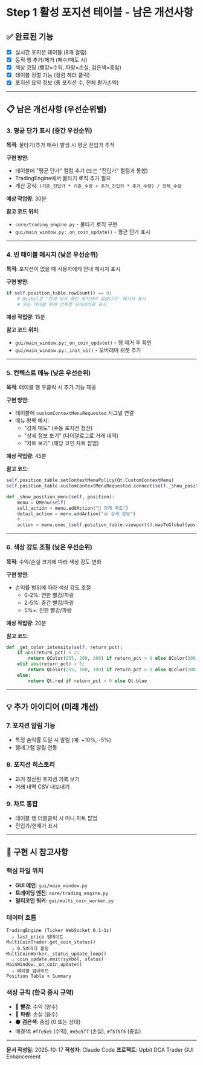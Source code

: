 # Step 1 활성 포지션 테이블 - 남은 개선사항

## ✅ 완료된 기능
- [x] 실시간 포지션 테이블 (8개 컬럼)
- [x] 동적 행 추가/제거 (매수/매도 시)
- [x] 색상 코딩 (빨강=수익, 파랑=손실, 검은색=중립)
- [x] 테이블 정렬 기능 (컬럼 헤더 클릭)
- [x] 포지션 요약 정보 (총 포지션 수, 전체 평가손익)

---

## 📋 남은 개선사항 (우선순위별)

### 3. 평균 단가 표시 (중간 우선순위)
**목적**: 물타기(추가 매수) 발생 시 평균 진입가 추적

**구현 방안**:
- 테이블에 "평균 단가" 컬럼 추가 (또는 "진입가" 컬럼과 통합)
- TradingEngine에서 물타기 로직 추가 필요
- 계산 공식: `(기존_진입가 * 기존_수량 + 추가_진입가 * 추가_수량) / 전체_수량`

**예상 작업량**: 30분

**참고 코드 위치**: 
- `core/trading_engine.py` - 물타기 로직 구현
- `gui/main_window.py:_on_coin_update()` - 평균 단가 표시

---

### 4. 빈 테이블 메시지 (낮은 우선순위)
**목적**: 포지션이 없을 때 사용자에게 안내 메시지 표시

**구현 방안**:
```python
if self.position_table.rowCount() == 0:
    # QLabel로 "현재 보유 중인 포지션이 없습니다" 메시지 표시
    # 또는 테이블 위에 반투명 오버레이로 표시
```

**예상 작업량**: 15분

**참고 코드 위치**: 
- `gui/main_window.py:_on_coin_update()` - 행 제거 후 확인
- `gui/main_window.py:_init_ui()` - 오버레이 위젯 추가

---

### 5. 컨텍스트 메뉴 (낮은 우선순위)
**목적**: 테이블 행 우클릭 시 추가 기능 제공

**구현 방안**:
- 테이블에 `customContextMenuRequested` 시그널 연결
- 메뉴 항목 예시:
  - "강제 매도" (수동 포지션 청산)
  - "상세 정보 보기" (다이얼로그로 거래 내역)
  - "차트 보기" (해당 코인 차트 팝업)

**예상 작업량**: 45분

**참고 코드**:
```python
self.position_table.setContextMenuPolicy(Qt.CustomContextMenu)
self.position_table.customContextMenuRequested.connect(self._show_position_menu)

def _show_position_menu(self, position):
    menu = QMenu(self)
    sell_action = menu.addAction("🔴 강제 매도")
    detail_action = menu.addAction("📊 상세 정보")
    # ...
    action = menu.exec_(self.position_table.viewport().mapToGlobal(position))
```

---

### 6. 색상 강도 조절 (낮은 우선순위)
**목적**: 수익/손실 크기에 따라 색상 강도 변화

**구현 방안**:
- 손익률 범위에 따라 색상 강도 조절
  - 0-2%: 연한 빨강/파랑
  - 2-5%: 중간 빨강/파랑
  - 5%+: 진한 빨강/파랑

**예상 작업량**: 20분

**참고 코드**:
```python
def _get_color_intensity(self, return_pct):
    if abs(return_pct) < 2:
        return QColor(255, 200, 200) if return_pct > 0 else QColor(200, 200, 255)
    elif abs(return_pct) < 5:
        return QColor(255, 100, 100) if return_pct > 0 else QColor(100, 100, 255)
    else:
        return Qt.red if return_pct > 0 else Qt.blue
```

---

## 💡 추가 아이디어 (미래 개선)

### 7. 포지션 알림 기능
- 특정 손익률 도달 시 알림 (예: +10%, -5%)
- 텔레그램 알림 연동

### 8. 포지션 히스토리
- 과거 청산된 포지션 기록 보기
- 거래 내역 CSV 내보내기

### 9. 차트 통합
- 테이블 행 더블클릭 시 미니 차트 팝업
- 진입가/현재가 표시

---

## 📌 구현 시 참고사항

### 핵심 파일 위치
- **GUI 메인**: `gui/main_window.py`
- **트레이딩 엔진**: `core/trading_engine.py`
- **멀티코인 워커**: `gui/multi_coin_worker.py`

### 데이터 흐름
```
TradingEngine (Ticker WebSocket 0.1-1s)
  ↓ last_price 업데이트
MultiCoinTrader.get_coin_status()
  ↓ 0.5초마다 폴링
MultiCoinWorker._status_update_loop()
  ↓ coin_update.emit(symbol, status)
MainWindow._on_coin_update()
  ↓ 테이블 업데이트
Position Table + Summary
```

### 색상 규칙 (한국 증시 규약)
- 🔴 **빨강**: 수익 (양수)
- 🔵 **파랑**: 손실 (음수)
- ⚫ **검은색**: 중립 (0 또는 상태)
- 배경색: `#ffe5e5` (수익), `#e5e5ff` (손실), `#f5f5f5` (중립)

---

**문서 작성일**: 2025-10-17
**작성자**: Claude Code
**프로젝트**: Upbit DCA Trader GUI Enhancement
